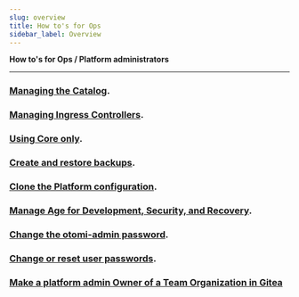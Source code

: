 ```yaml
---
slug: overview
title: How to's for Ops
sidebar_label: Overview
---
```


**How to's for Ops / Platform administrators**

---

### [Managing the Catalog](use-catalog.md).

### [Managing Ingress Controllers](ingress-classes.md).

### [Using Core only](core-only.md).

### [Create and restore backups](backups.md).

### [Clone the Platform configuration](clone-apl.md).

### [Manage Age for Development, Security, and Recovery](manage-age.md).

### [Change the otomi-admin password](change-admin-password.md).

### [Change or reset user passwords](change-user-passwords.md).

### [Make a platform admin Owner of a Team Organization in Gitea](make-owner-in-gitea.md)

